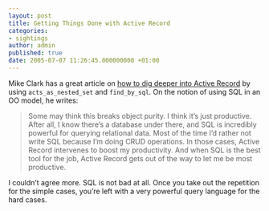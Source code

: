 ```yaml
---
layout: post
title: Getting Things Done with Active Record
categories:
- sightings
author: admin
published: true
date: 2005-07-07 11:26:45.000000000 +01:00
---
```

<p>Mike Clark has a great article on <a href="http://clarkware.com/cgi/blosxom/2005/07/07#GettingThingsDoneAR">how to dig deeper into Active Record</a> by using <code>acts_as_nested_set</code> and <code>find_by_sql</code>. On the notion of using <span class="caps">SQL</span> in an OO model, he writes:</p>
<blockquote>Some may think this breaks object purity. I think it&#8217;s just productive. After all, I know there&#8217;s a database under there, and <span class="caps">SQL</span> is incredibly powerful for querying relational data. Most of the time I&#8217;d rather not write <span class="caps">SQL</span> because I&#8217;m doing <span class="caps">CRUD</span> operations. In those cases, Active Record intervenes to boost my productivity. And when <span class="caps">SQL</span> is the best tool for the job, Active Record gets out of the way to let me be most productive.</blockquote>
<p>I couldn&#8217;t agree more. <span class="caps">SQL</span> is not bad at all. Once you take out the repetition for the simple cases, you&#8217;re left with a very powerful query language for the hard cases.</p>